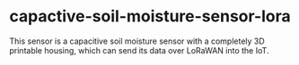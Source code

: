 # capactive-soil-moisture-sensor-lora
This sensor is a capacitive soil moisture sensor with a completely 3D printable housing, which can send its data over LoRaWAN into the IoT.
